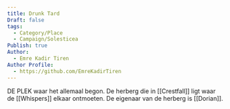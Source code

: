 ```yaml
---
title: Drunk Tard
Draft: false
tags:
  - Category/Place
  - Campaign/Solesticea
Publish: true
Author:
  - Emre Kadir Tiren
Author Profile:
  - https://github.com/EmreKadirTiren
---
```

DE PLEK waar het allemaal begon. De herberg die in [[Crestfall]] ligt waar de [[Whispers]] elkaar ontmoeten. De eigenaar van de herberg is [[Dorian]].